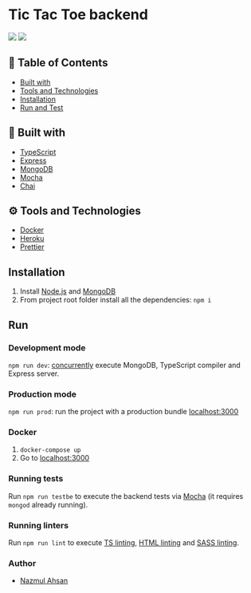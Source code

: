 # Tic Tac Toe backend

[![](https://github.com/tarekahsan709/tic-tac-toe-backend/workflows/Build/badge.svg)](https://github.com/tarekahsan709/tic-tac-toe-backend/actions?query=workflow%3ABuild) [![](https://github.com/tarekahsan709/tic-tac-toe-backend/workflows/Tests/badge.svg)](https://github.com/tarekahsan709/tic-tac-toe-backend/actions?query=workflow%3ATests)



## :bookmark: Table of Contents
- [Built with](#hammer-built-with)
- [Tools and Technologies](#gear-tools-and-technologies)
- [Installation](#installation)
- [Run and Test](#run)

## :hammer: Built with
- [TypeScript](https://www.typescriptlang.org/)
- [Express](https://expressjs.com/)
- [MongoDB](https://www.mongodb.com/)
- [Mocha](https://mochajs.org/)
- [Chai](https://www.chaijs.com/)

## :gear: Tools and Technologies
- [Docker](https://www.typescriptlang.org/)
- [Heroku](https://expressjs.com/)
- [Prettier](https://www.mongodb.com/)

  
##  Installation
1. Install [Node.js](https://nodejs.org) and [MongoDB](https://www.mongodb.com)
2. From project root folder install all the dependencies: `npm i`

## Run

### Development mode

`npm run dev`: [concurrently](https://github.com/kimmobrunfeldt/concurrently) execute MongoDB, TypeScript compiler and Express server.


### Production mode

`npm run prod`: run the project with a production bundle [localhost:3000](http://localhost:3000)

### Docker

1. `docker-compose up`
2. Go to [localhost:3000](http://localhost:3000)

### Running tests

Run `npm run testbe` to execute the backend tests via [Mocha](https://mochajs.org/) (it requires `mongod` already running).

### Running linters

Run `npm run lint` to execute [TS linting](https://github.com/palantir/tslint), [HTML linting](https://github.com/htmlhint/HTMLHint) and [SASS linting](https://github.com/sasstools/sass-lint).

### Author

- [Nazmul Ahsan](https://github.com/tarekahsan709)
